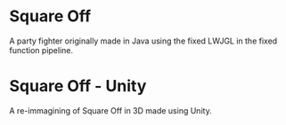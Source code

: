 Square Off
===

A party fighter originally made in Java using the fixed LWJGL in the fixed function pipeline.

Square Off - Unity
===
A re-immagining of Square Off in 3D made using Unity.
